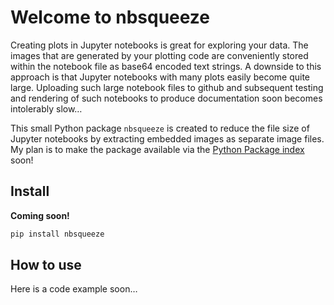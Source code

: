 Welcome to nbsqueeze
================

<!-- WARNING: THIS FILE WAS AUTOGENERATED! DO NOT EDIT! -->

Creating plots in Jupyter notebooks is great for exploring your data.
The images that are generated by your plotting code are conveniently
stored within the notebook file as base64 encoded text strings. A
downside to this approach is that Jupyter notebooks with many plots
easily become quite large. Uploading such large notebook files to github
and subsequent testing and rendering of such notebooks to produce
documentation soon becomes intolerably slow…

This small Python package `nbsqueeze` is created to reduce the file size
of Jupyter notebooks by extracting embedded images as separate image
files. My plan is to make the package available via the [Python Package
index](https://pypi.org) soon!

## Install

**Coming soon!**

``` sh
pip install nbsqueeze
```

## How to use

Here is a code example soon…
